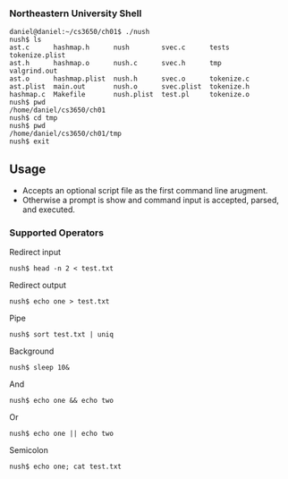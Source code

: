 ### Northeastern University Shell

```
daniel@daniel:~/cs3650/ch01$ ./nush
nush$ ls
ast.c      hashmap.h      nush        svec.c      tests       tokenize.plist
ast.h      hashmap.o      nush.c      svec.h      tmp         valgrind.out
ast.o      hashmap.plist  nush.h      svec.o      tokenize.c
ast.plist  main.out       nush.o      svec.plist  tokenize.h
hashmap.c  Makefile       nush.plist  test.pl     tokenize.o
nush$ pwd
/home/daniel/cs3650/ch01
nush$ cd tmp
nush$ pwd
/home/daniel/cs3650/ch01/tmp
nush$ exit
```

## Usage

- Accepts an optional script file as the first command line arugment.
- Otherwise a prompt is show and command input is accepted, parsed, and executed.

### Supported Operators
Redirect input
```
nush$ head -n 2 < test.txt
```

Redirect output
```
nush$ echo one > test.txt
```

Pipe
```
nush$ sort test.txt | uniq
```

Background
```
nush$ sleep 10&
```

And
```
nush$ echo one && echo two
```

Or
```
nush$ echo one || echo two
```

Semicolon
```
nush$ echo one; cat test.txt
```
